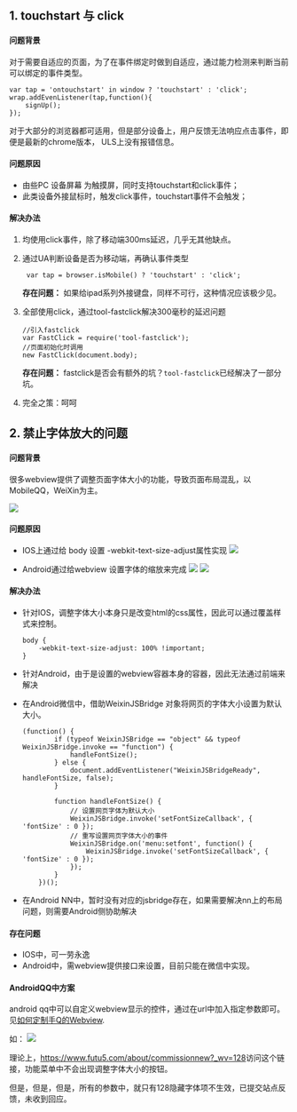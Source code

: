 ## 1.  touchstart 与 click

#### 问题背景

对于需要自适应的页面，为了在事件绑定时做到自适应，通过能力检测来判断当前可以绑定的事件类型。

```
var tap = 'ontouchstart' in window ? 'touchstart' : 'click';
wrap.addEvenListener(tap,function(){
	signUp();
});
```

对于大部分的浏览器都可适用，但是部分设备上，用户反馈无法响应点击事件，即便是最新的chrome版本，
ULS上没有报错信息。

#### 问题原因

- 由些PC 设备屏幕 为触摸屏，同时支持touchstart和click事件；
- 此类设备外接鼠标时，触发click事件，touchstart事件不会触发；

#### 解决办法

1. 均使用click事件，除了移动端300ms延迟，几乎无其他缺点。

2. 通过UA判断设备是否为移动端，再确认事件类型
	
	```
	 var tap = browser.isMobile() ? 'touchstart' : 'click';
	```
	**存在问题：** 如果给ipad系列外接键盘，同样不可行，这种情况应该极少见。


3. 全部使用click，通过tool-fastclick解决300毫秒的延迟问题

	```
	//引入fastclick
	var FastClick = require('tool-fastclick');
	//页面初始化时调用
	new FastClick(document.body);
	```

	**存在问题：** fastclick是否会有额外的坑？`tool-fastclick`已经解决了一部分坑。


4. 完全之策：呵呵

## 2. 禁止字体放大的问题

#### 问题背景

很多webview提供了调整页面字体大小的功能，导致页面布局混乱，以MobileQQ，WeiXin为主。

![](https://i.imgur.com/mhsTxBa.png)

#### 问题原因

- IOS上通过给 body 设置 -webkit-text-size-adjust属性实现
 ![](https://i.imgur.com/qlUg3fJ.png)

- Android通过给webview 设置字体的缩放来完成
![](https://i.imgur.com/oG3YQav.png)
![](https://i.imgur.com/tGTIFnz.png)

#### 解决办法

- 针对IOS，调整字体大小本身只是改变html的css属性，因此可以通过覆盖样式来控制。
	
	```
	body {
	    -webkit-text-size-adjust: 100% !important;
	}
	```
- 针对Android，由于是设置的webview容器本身的容器，因此无法通过前端来解决
- 在Android微信中，借助WeixinJSBridge 对象将网页的字体大小设置为默认大小。

	```
	(function() {
	        if (typeof WeixinJSBridge == "object" && typeof WeixinJSBridge.invoke == "function") {
	            handleFontSize();
	        } else {
	            document.addEventListener("WeixinJSBridgeReady", handleFontSize, false);
	        }
	
	        function handleFontSize() {
	            // 设置网页字体为默认大小
	            WeixinJSBridge.invoke('setFontSizeCallback', { 'fontSize' : 0 });
	            // 重写设置网页字体大小的事件
	            WeixinJSBridge.on('menu:setfont', function() {
	                WeixinJSBridge.invoke('setFontSizeCallback', { 'fontSize' : 0 });
	            });
	        }
	    })();
	```
- 在Android NN中，暂时没有对应的jsbridge存在，如果需要解决nn上的布局问题，则需要Android侧协助解决

#### 存在问题

- IOS中，可一劳永逸
- Android中，需webview提供接口来设置，目前只能在微信中实现。

#### AndroidQQ中方案

android qq中可以自定义webview显示的控件，通过在url中加入指定参数即可。见[如何定制手Q的Webview](http://wiki.open.qq.com/wiki/%E5%A6%82%E4%BD%95%E5%AE%9A%E5%88%B6%E6%89%8BQ%E7%9A%84Webview).


如：
 ![](https://i.imgur.com/zUyABtx.png)

理论上，<https://www.futu5.com/about/commissionnew?_wv=128>访问这个链接，功能菜单中不会出现调整字体大小的按钮。

但是，但是，但是，所有的参数中，就只有128隐藏字体项不生效，已提交站点反馈，未收到回应。




